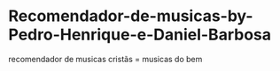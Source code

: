 # Recomendador-de-musicas-by-Pedro-Henrique-e-Daniel-Barbosa
recomendador de musicas cristãs = musicas do bem
